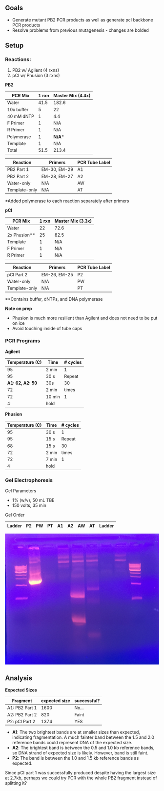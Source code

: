 ## Goals

- Generate mutant PB2 PCR products as well as generate pcI backbone PCR products
- Resolve problems from previous mutagenesis - changes are bolded

## Setup

### Reactions:

1. PB2 w/ Agilent (4 rxns)
2. pCI w/ Phusion (3 rxns)

**PB2**

| PCR Mix    | 1 rxn | Master Mix (4.4x) |
|------------|-------|-------------------|
| Water      | 41.5  | 182.6             |
| 10x buffer | 5     | 22                |
| 40 mM dNTP | 1     | 4.4               |
| F Primer   | 1     | N/A               |
| R Primer   | 1     | N/A               |
| Polymerase | 1     | **N/A***               |
| Template   | 1     | N/A               |
| Total      | 51.5  | 213.4             |

| Reaction      | Primers      | PCR Tube Label |
|---------------|--------------|----------------|
| PB2 Part 1    | EM-30, EM-29 | A1             |
| PB2 Part 2    | EM-28, EM-27 | A2             |
| Water-only    | N/A          | AW             |
| Template-only | N/A          | AT             |

*Added polymerase to each reaction separately after primers

**pCI**

| PCR Mix    | 1 rxn | Master Mix (3.3x) |
|------------|-------|-------------------|
| Water      | 22    | 72.6              |
| 2x Phusion** | 25    | 82.5               |
| Template   | 1     | N/A               |
| F Primer   | 1     | N/A               |
| R Primer   | 1     | N/A               |

| Reaction      | Primers      | PCR Tube Label |
|---------------|--------------|----------------|
| pCI Part 2    | EM-26, EM-25 | P2             |
| Water-only    | N/A          | PW             |
| Template-only | N/A          | PT             |

**Contains buffer, dNTPs, and DNA polymerase

**Note on prep**
- Phusion is much more resilient than Agilent and does not need to be put on ice
- Avoid touching inside of tube caps


### PCR Programs

**Agilent**

| Temperature (C)      | Time           | # cycles |
|----------------------|----------------|----------|
| 95                   | 2 min          | 1        |
| 95                   | 30 s           | Repeat   |
| **A1: 62, A2: 50**       | 30s            | 30       |
| 72                   | 2 min          | times    |
| 72                   | 10 min         | 1        |
| 4                    | hold           |          |

**Phusion**

| Temperature (C) | Time            | # cycles |
|-----------------|-----------------|----------|
| 95              | 30 s            | 1        |
| 95              | 15 s            | Repeat   |
| 68              | 15 s            | 30       |
| 72              | 2 min           | times    |
| 72              | 7 min           | 1        |
| 4               | hold            |          |

### Gel Electrophoresis

Gel Parameters
- 1% (w/v), 50 mL TBE
- 150 volts, 35 min

Gel Order

| Ladder | P2 | PW | PT | A1 | A2 | AW | AT | Ladder |
|--------|----|----|----|----|----|----|----|--------|

![gel](./20160903-mutagenesis-2.jpg)

## Analysis

**Expected Sizes**

| Fragment        | expected size | successful?|
|-----------------|---------------|------------|
| A1: PB2 Part 1  | 1600          | No...      |
| A2: PB2 Part 2  | 820           | Faint      |
| P2: pCI Part 2  | 1374          | YES       |

- **A1**: The two brightest bands are at smaller sizes than expected, indicating fragmentation. A much fainter band between the 1.5 and 2.0 reference bands could represent DNA of the expected size.
- **A2**: The brightest band is between the 0.5 and 1.0 kb reference bands, so DNA strand of expected size is likely. However, band is still faint.
- **P2**: The band is between the 1.0 and 1.5 kb reference bands as expected.

Since pCI part 1 was successfully produced despite having the largest size at 2.7kb, perhaps we could try PCR with the whole PB2 fragment instead of splitting it?

